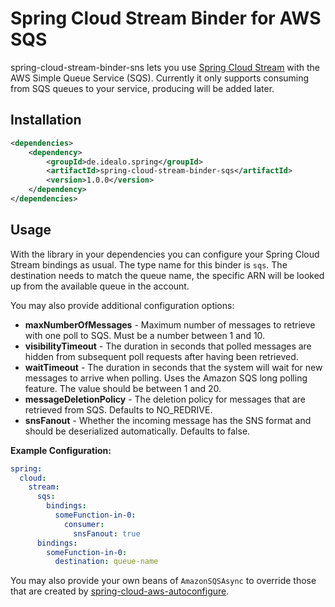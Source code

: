 # Spring Cloud Stream Binder for AWS SQS

spring-cloud-stream-binder-sns lets you use [Spring Cloud Stream](https://spring.io/projects/spring-cloud-stream) with the AWS Simple Queue Service (SQS). Currently it only supports consuming from SQS queues to your service, producing will be added later.

## Installation

```xml
<dependencies>
    <dependency>
        <groupId>de.idealo.spring</groupId>
        <artifactId>spring-cloud-stream-binder-sqs</artifactId>
        <version>1.0.0</version>
    </dependency>
</dependencies>
```

## Usage

With the library in your dependencies you can configure your Spring Cloud Stream bindings as usual. The type name for this binder is `sqs`. The destination needs to match the queue name, the specific ARN will be looked up from the available queue in the account.

You may also provide additional configuration options:

- **maxNumberOfMessages** - Maximum number of messages to retrieve with one poll to SQS. Must be a number between 1 and 10.
- **visibilityTimeout** - The duration in seconds that polled messages are hidden from subsequent poll requests after having been retrieved.
- **waitTimeout** - The duration in seconds that the system will wait for new messages to arrive when polling. Uses the Amazon SQS long polling feature. The value should be between 1 and 20.
- **messageDeletionPolicy** - The deletion policy for messages that are retrieved from SQS. Defaults to NO_REDRIVE.
- **snsFanout** - Whether the incoming message has the SNS format and should be deserialized automatically. Defaults to false.

**Example Configuration:**

```yaml
spring:
  cloud:
    stream:
      sqs:
        bindings:
          someFunction-in-0:
            consumer:
              snsFanout: true
      bindings:
        someFunction-in-0:
          destination: queue-name
```

You may also provide your own beans of `AmazonSQSAsync` to override those that are created by [spring-cloud-aws-autoconfigure](https://github.com/spring-cloud/spring-cloud-aws/tree/master/spring-cloud-aws-autoconfigure).
